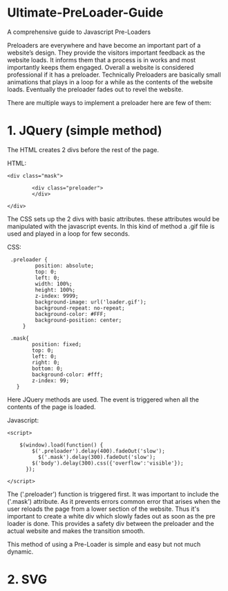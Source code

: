 # Ultimate-PreLoader-Guide
A comprehensive guide to Javascript Pre-Loaders




Preloaders are everywhere and have become an important part of a website’s design. They provide the visitors important feedback as the website loads. It informs them  that a process is in works and most importantly keeps them engaged. Overall a website is considered professional if it has a preloader. 
Technically Preloaders are basically small animations that plays in a loop for a while as the contents of the website loads. Eventually the preloader fades out to revel the website.  

There are multiple ways to  implement a preloader here are few of them:

# 1. JQuery (simple method)


The HTML creates 2 divs before the rest of the page. 

HTML:

	<div class="mask">	
		
			<div class="preloader">
			</div>	
		
	</div>
	


The CSS sets up the 2 divs with basic attributes. these attributes would be manipulated with the javascript events. In this kind of method a .gif file is used and played in a loop for few seconds.  

CSS:

     .preloader {
             position: absolute;
             top: 0;
             left: 0;
             width: 100%;
             height: 100%;
             z-index: 9999;
             background-image: url('loader.gif');
             background-repeat: no-repeat; 
             background-color: #FFF;
             background-position: center;
         }
   
     .mask{
            position: fixed;
            top: 0;
            left: 0;
            right: 0;
            bottom: 0;
            background-color: #fff;
            z-index: 99;	
       }
       
	
Here JQuery methods are used. The event is triggered when all the contents of the page is loaded.  

Javascript:

	<script>

		$(window).load(function() {
			$('.preloader').delay(400).fadeOut('slow');
			  $('.mask').delay(300).fadeOut('slow'); 
			$('body').delay(300).css({'overflow':'visible'});
		  });
           
	</script>


The ('.preloader') function is triggered first. It was important to include the ('.mask') attribute. As it prevents errors common error that arises when the user reloads the page from a lower section of the website. Thus it's important to create a white div which slowly fades out as soon as the pre loader is done. This provides a safety div between the preloader and the actual website and makes the transition smooth. 

This method of using a Pre-Loader is simple and easy but not much dynamic.





# 2. SVG






